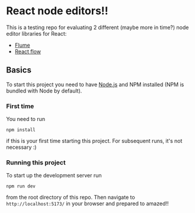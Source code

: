 # React node editors!!

This is a testing repo for evaluating 2 different (maybe more in time?) node editor libraries for React:
- [Flume](https://flume.dev/)
- [React flow](https://reactflow.dev/)

## Basics
To start this project you need to have [Node.js](https://nodejs.org/en/) and NPM installed (NPM is bundled with Node by default).

### First time
You need to run
```
npm install
```
if this is your first time starting this project. For subsequent runs, it's not necessary :)

### Running this project
To start up the development server run 
```
npm run dev
```
from the root directory of this repo. Then navigate to `http://localhost:5173/` in your browser
and prepared to amazed!!
